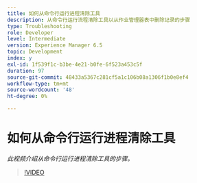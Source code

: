 ```yaml
---
title: 如何从命令行运行进程清除工具
description: 从命令行运行流程清除工具以从作业管理器表中删除记录的步骤
type: Troubleshooting
role: Developer
level: Intermediate
version: Experience Manager 6.5
topic: Development
index: y
exl-id: 1f539f1c-b3be-4e21-b0fe-6f523a453c5f
duration: 97
source-git-commit: 48433a5367c281cf5a1c106b08a1306f1b0e8ef4
workflow-type: tm+mt
source-wordcount: '48'
ht-degree: 0%

---
```


# 如何从命令行运行进程清除工具

*此视频介绍从命令行运行进程清除工具的步骤。*

>[!VIDEO](https://video.tv.adobe.com/v/335508?quality=12&learn=on)
